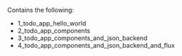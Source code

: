 Contains the following:

- 1_todo_app_hello_world
- 2_todo_app_components
- 3_todo_app_components_and_json_backend
- 4_todo_app_components_and_json_backend_and_flux
